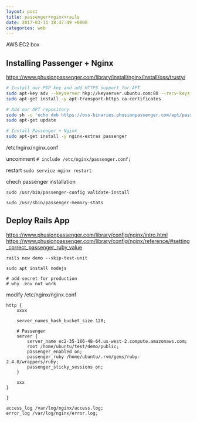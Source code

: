 ```yaml
---
layout: post
title: passenger+nginx+rails
date: 2017-03-11 18:47:49 +0800
categories: web
---
```


AWS EC2 box

## Installing Passenger + Nginx
https://www.phusionpassenger.com/library/install/nginx/install/oss/trusty/

``` bash
# Install our PGP key and add HTTPS support for APT
sudo apt-key adv --keyserver hkp://keyserver.ubuntu.com:80 --recv-keys 561F9B9CAC40B2F7
sudo apt-get install -y apt-transport-https ca-certificates

# Add our APT repository
sudo sh -c 'echo deb https://oss-binaries.phusionpassenger.com/apt/passenger xenial main > /etc/apt/sources.list.d/passenger.list'
sudo apt-get update

# Install Passenger + Nginx
sudo apt-get install -y nginx-extras passenger
```

/etc/nginx/nginx.conf

uncomment `# include /etc/nginx/passenger.conf;`

restart `sudo service nginx restart`

chech passenger installation
```
sudo /usr/bin/passenger-config validate-install

sudo /usr/sbin/passenger-memory-stats
```

## Deploy Rails App
https://www.phusionpassenger.com/library/config/nginx/intro.html
https://www.phusionpassenger.com/library/config/nginx/reference/#setting_correct_passenger_ruby_value
```
rails new demo --skip-test-unit

sudo apt install nodejs

# add secret for production
# why .env not work
```

modify /etc/nginx/nginx.conf

```
http {
    xxxx

    server_names_hash_bucket_size 128;

    # Passenger
    server {
        server_name ec2-35-166-48-64.us-west-2.compute.amazonaws.com;
        root /home/ubuntu/test/demo/public;
        passenger_enabled on;
        passenger_ruby /home/ubuntu/.rvm/gems/ruby-2.4.0/wrappers/ruby;
        passenger_sticky_sessions on;
    }

    xxx
}
                                                                                        }

access_log /var/log/nginx/access.log;
error_log /var/log/nginx/error.log;

